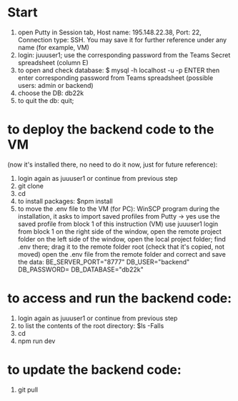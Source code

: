 # Start
1. open Putty
in Session tab, Host name: 195.148.22.38, Port: 22, Connection type: SSH. You may save it for further reference under any name (for example, VM)
2. login:
juuuser1; use the corresponding password from the Teams Secret spreadsheet (column E)
3. to open and check database:
$ mysql -h localhost -u <username> -p ENTER then enter corresponding password from Teams spreadsheet
(possible users: admin or backend)
4. choose the DB: db22k
5. to quit the db: 
quit;

# to deploy the backend code to the VM 
  (now it's installed there, no need to do it now, just for future reference):
1. login again as juuuser1 or continue from previous step
2. git clone <git repo link> 
3. cd <project folder>
4. to install packages:
$npm install
5. to move the .env file to the VM (for PC):
WinSCP program
during the installation, it asks to import saved profiles from Putty -> yes
use the saved profile from block 1 of this instruction (VM)
use juuuser1 login from block 1
on the right side of the window, open the remote project folder
on the left side of the window, open the local project folder; find .env there; drag it to the remote folder root (check that it's copied, not moved)
open the .env file from the remote folder and correct and save the data:
BE_SERVER_PORT="8777"
DB_USER="backend"
DB_PASSWORD=<password from the excel>
DB_DATABASE="db22k"

# to access and run the backend code:
1. login again as juuuser1 or continue from previous step
2. to list the contents of the root directory:
$ls -Falls 
3. cd <project folder>
4. npm run dev

# to update the backend code:
1. git pull



